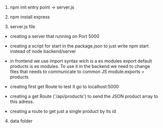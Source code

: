 1. npm init  entry point -> server.js
2. npm install express 


3. server.js file 
- creating a server that running on Port 5000 
- creating a script for start in the package.json to just write npm start  instead of node backend/server

-  in frontend we use import syntax wich is a es modules 
export default products is es modules. To use it in the backend we need to change files that needs to communicate to common JS module.exports = products   

- creating first get Route to test it go to localhost:5000
- creating a get Route ('/api/products') to send the JSON product array  to this adress. 
-  creating a route to get just a single product by its id


4. data folder